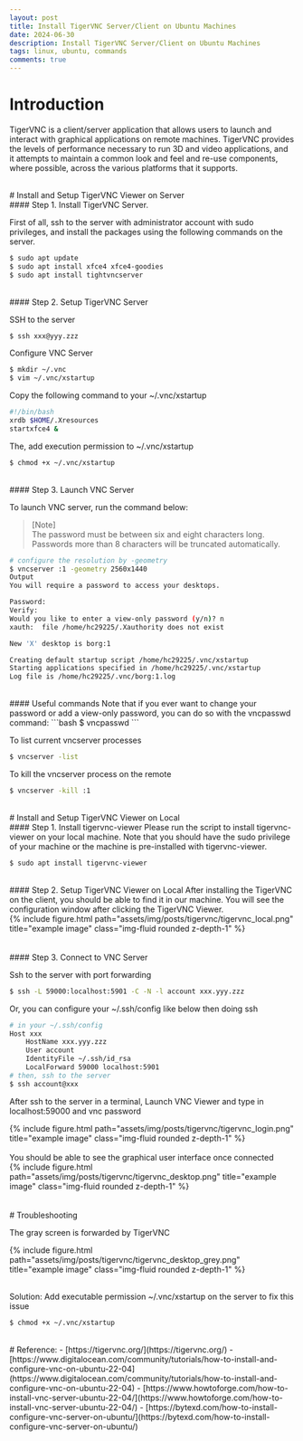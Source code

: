 ```yaml
---
layout: post
title: Install TigerVNC Server/Client on Ubuntu Machines
date: 2024-06-30
description: Install TigerVNC Server/Client on Ubuntu Machines
tags: linux, ubuntu, commands
comments: true
---
```

# Introduction
TigerVNC is a client/server application that allows users to launch and interact with graphical applications on remote machines. TigerVNC provides the levels of performance necessary to run 3D and video applications, and it attempts to maintain a common look and feel and re-use components, where possible, across the various platforms that it supports.


<br>
# Install and Setup TigerVNC Viewer on Server

<br>
#### Step 1. Install TigerVNC Server.

First of all, ssh to the server with administrator account with sudo privileges, and install the packages using the following commands on the server.

```bash
$ sudo apt update
$ sudo apt install xfce4 xfce4-goodies
$ sudo apt install tightvncserver

```

<br>
#### Step 2. Setup TigerVNC Server

SSH to the server

```bash
$ ssh xxx@yyy.zzz
```

Configure VNC Server
```bash
$ mkdir ~/.vnc
$ vim ~/.vnc/xstartup
```

Copy the following command to your ~/.vnc/xstartup
```bash
#!/bin/bash
xrdb $HOME/.Xresources
startxfce4 &
```


The, add execution permission to ~/.vnc/xstartup
```bash
$ chmod +x ~/.vnc/xstartup
```

<br>
#### Step 3. Launch VNC Server

To launch VNC server, run the command below:

> [Note]  
> The password must be between six and eight characters long. Passwords more than 8 characters will be truncated automatically.

```bash
# configure the resolution by -geometry
$ vncserver :1 -geometry 2560x1440
Output
You will require a password to access your desktops.

Password:
Verify:
Would you like to enter a view-only password (y/n)? n
xauth:  file /home/hc29225/.Xauthority does not exist

New 'X' desktop is borg:1

Creating default startup script /home/hc29225/.vnc/xstartup
Starting applications specified in /home/hc29225/.vnc/xstartup
Log file is /home/hc29225/.vnc/borg:1.log
```

<br>
#### Useful commands
Note that if you ever want to change your password or add a view-only password, you can do so with the vncpasswd command:
```bash
$ vncpasswd
```

To list current vncserver processes
```bash
$ vncserver -list
```


To kill the vncserver process on the remote
```bash
$ vncserver -kill :1
```



<br>
# Install and Setup TigerVNC Viewer on Local

<br>
#### Step 1. Install tigervnc-viewer
Please run the script to install tigervnc-viewer on your local machine. Note that you should have the sudo privilege of your machine or the machine is pre-installed with tigervnc-viewer.

```bash
$ sudo apt install tigervnc-viewer
```


<br>
#### Step 2. Setup TigerVNC Viewer on Local
After installing the TigerVNC on the client, you should be able to find it in our machine. You will see the configuration window after clicking the TigerVNC Viewer.

<br>
<div class="row">
    <div class="col-sm mt-3 mt-md-0">
        {% include figure.html path="assets/img/posts/tigervnc/tigervnc_local.png" title="example image" class="img-fluid rounded z-depth-1" %}
    </div>
</div>
<br>



<br>
#### Step 3. Connect to VNC Server

Ssh to the server with port forwarding
```bash
$ ssh -L 59000:localhost:5901 -C -N -l account xxx.yyy.zzz
```


Or, you can configure your ~/.ssh/config like below then doing ssh
```bash
# in your ~/.ssh/config
Host xxx
    HostName xxx.yyy.zzz
    User account
    IdentityFile ~/.ssh/id_rsa
    LocalForward 59000 localhost:5901
# then, ssh to the server
$ ssh account@xxx
```



After ssh to the server in a terminal, Launch VNC Viewer and type in localhost:59000 and vnc password
<br>
<div class="row">
    <div class="col-sm mt-3 mt-md-0">
        {% include figure.html path="assets/img/posts/tigervnc/tigervnc_login.png" title="example image" class="img-fluid rounded z-depth-1" %}
    </div>
</div>
<br>
You should be able to see the graphical user interface once connected
<br>
<div class="row">
    <div class="col-sm mt-3 mt-md-0">
        {% include figure.html path="assets/img/posts/tigervnc/tigervnc_desktop.png" title="example image" class="img-fluid rounded z-depth-1" %}
    </div>
</div>
<br>


<br>
# Troubleshooting

The gray screen is forwarded by TigerVNC 
<br>
<div class="row">
    <div class="col-sm mt-3 mt-md-0">
        {% include figure.html path="assets/img/posts/tigervnc/tigervnc_desktop_grey.png" title="example image" class="img-fluid rounded z-depth-1" %}
    </div>
</div>
<br>

Solution: Add executable permission ~/.vnc/xstartup on the server to fix this issue
```bash
$ chmod +x ~/.vnc/xstartup
```


<br>
# Reference:
- [https://tigervnc.org/](https://tigervnc.org/)
- [https://www.digitalocean.com/community/tutorials/how-to-install-and-configure-vnc-on-ubuntu-22-04](https://www.digitalocean.com/community/tutorials/how-to-install-and-configure-vnc-on-ubuntu-22-04)
- [https://www.howtoforge.com/how-to-install-vnc-server-ubuntu-22-04/](https://www.howtoforge.com/how-to-install-vnc-server-ubuntu-22-04/)
- [https://bytexd.com/how-to-install-configure-vnc-server-on-ubuntu/](https://bytexd.com/how-to-install-configure-vnc-server-on-ubuntu/)